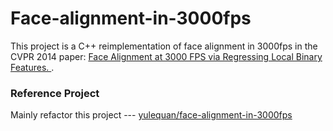 # Face-alignment-in-3000fps

This project is a C++ reimplementation of face alignment in 3000fps in the CVPR 2014 paper:
[ Face Alignment at 3000 FPS via Regressing Local Binary Features. ]().


### Reference Project
Mainly refactor this project --- [yulequan/face-alignment-in-3000fps](https://github.com/yulequan/face-alignment-in-3000fps)




 
  

